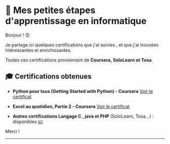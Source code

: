 # 🌱 Mes petites étapes d'apprentissage en informatique

Bonjour ! 😊

Je partage ici quelques certifications que j'ai suivies , et que j'ai trouvées intéressantes et enrichissantes.

Toutes ces certifications proviennent de **Coursera, SoloLearn et Tosa**.

## 🎓 Certifications obtenues

* **Python pour tous (Getting Started with Python) - Coursera**
  [Voir le certificat](https://www.coursera.org/account/accomplishments/verify/VFQUUVGW9ZCU?utm_source=ios&utm_medium=certificate&utm_content=cert_image&utm_campaign=sharing_cta&utm_product=course)


* **Excel au quotidien, Partie 2 - Coursera**
  [Voir le certificat](https://www.coursera.org/account/accomplishments/verify/HJHEXQYUT35V?utm_source=ios&utm_medium=certificate&utm_content=cert_image&utm_campaign=sharing_cta&utm_product=course)
 

* **Autres certifications Langage C , java et PHP** (SoloLearn, Tosa…) : disponibles [ici](https://github.com/SafiDial/Certifications-coursera-Tosa-Sololern/tree/main/CERTIFICATIONS)



Merci !


---





















